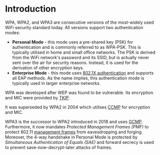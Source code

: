 # Introduction
WPA, WPA2, and WPA3 are consecutive versions of the most-widely used WiFi security standard today. All versions support two authentication modes:

- **Personal Mode** - this mode uses a pre-shared key (PSK) for authentication and is commonly referred to as WPA-PSK. This is typically utilised in home and small office networks. The PSK is derived from the WiFi network's password and its SSID, but is actually never sent over the air for security reasons. Instead, it is used for the derivation of other encryption keys.
- **Enterprise Mode** - this mode uses [802.1X authentication](Authentication%20&%20Association.md#the-extensible-authentication-protocol-eap) and supports all EAP methods. As the name implies, this authentication mode is typically used in larger enterprise networks.

WPA was developed after WEP was found to be vulnerable. Its encryption and MIC were provided by [TKIP](Encryption%20&%20Integrity.md#temporal-key-integrity-protocol-tkip).

It was superseded by WPA2 in 2004 which utilises [CCMP](Encryption%20&%20Integrity.md#counter-cbc-mac-protocol-ccmp) for encryption and MIC.

WPA3 is the successor to WPA2 introduced in 2018 and uses [GCMP](Encryption%20&%20Integrity.md#galois-counter-mode-protocol-gcmp). Furthermore, it now mandates *Protected Management Frames (PMF)* to protect 802.11 [management frames](Management%20Frames/index.md) from eavesdropping and forging. Moreover, the 4-way handshake in Personal Mode is protected by *Simultaneous Authentication of Equals (SAE)* and forward secrecy is used to prevent save-now-decrypt-later attacks of frames.